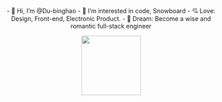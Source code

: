 <div align="center">- 👋 Hi, I’m @Du-binghao
- 👀 I’m interested in code, Snowboard
- 💘 Love: Design, Front-end, Electronic Product.
- 🚀 Dream: Become a wise and romantic full-stack engineer



 <img height="137px" src="https://github-readme-stats.vercel.app/api?username=Du-binghao&hide_title=true&hide_border=true&show_icons=trueline_height=21&text_color=000&icon_color=000&bg_color=0,ea6161,ffc64d,fffc4d,52fa5a&theme=graywhite" /> </div>



